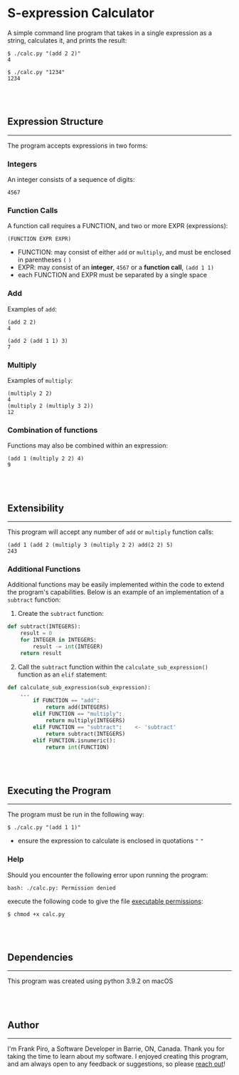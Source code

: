 # S-expression Calculator
A simple command line program that takes in a single expression as a string, calculates it, and prints the result:

```
$ ./calc.py "(add 2 2)"
4

$ ./calc.py "1234"
1234
```
</br></br>
## Expression Structure
---
The program accepts expressions in two forms:
### Integers
An integer consists of a sequence of digits:
```
4567
```

### Function Calls
A function call requires a FUNCTION, and two or more EXPR (expressions):
```
(FUNCTION EXPR EXPR)
```
- FUNCTION: may consist of either `add` or `multiply`, and must be enclosed in parentheses `(` `)`
- EXPR: may consist of an **integer**, `4567` or a **function call**, `(add 1 1)` 
- each FUNCTION and EXPR must be separated by a single space

### Add
Examples of `add`:
```
(add 2 2)
4

(add 2 (add 1 1) 3)
7
```

### Multiply
Examples of `multiply`:
```
(multiply 2 2)
4
(multiply 2 (multiply 3 2))
12
```

### Combination of functions
Functions may also be combined within an expression:
```
(add 1 (multiply 2 2) 4)
9  
```
</br></br>
## Extensibility
---
This program will accept any number of `add` or `multiply` function calls:
```
(add 1 (add 2 (multiply 3 (multiply 2 2) add(2 2) 5)
243
```

### Additional Functions
Additional functions may be easily implemented within the code to extend the program's capabilities.
Below is an example of an implementation of a `subtract` function:

1. Create the `subtract` function:
```python
def subtract(INTEGERS):
    result = 0
    for INTEGER in INTEGERS:
        result -= int(INTEGER)
    return result
```

2. Call the `subtract` function within the `calculate_sub_expression()` function as an `elif` statement:
```python
def calculate_sub_expression(sub_expression):
    ...
        if FUNCTION == "add":
            return add(INTEGERS)
        elif FUNCTION == "multiply":
            return multiply(INTEGERS)
        elif FUNCTION == "subtract":    <- 'subtract' 
            return subtract(INTEGERS)
        elif FUNCTION.isnumeric():
            return int(FUNCTION)
```

</br></br>
## Executing the Program
---
The program must be run in the following way:
```
$ ./calc.py "(add 1 1)"
```
- ensure the expression to calculate is enclosed in quotations `"` `"` 

### Help
Should you encounter the following error upon running the program:
```
bash: ./calc.py: Permission denied
```
execute the following code to give the file [executable permissions](https://linuxpip.org/chmod-x-explained-everything-you-need-to-know/):
```
$ chmod +x calc.py
```
</br></br>
## Dependencies
---
This program was created using python 3.9.2 on macOS

</br></br>
## Author
---
I'm Frank Piro, a Software Developer in Barrie, ON, Canada. Thank you for taking the time to learn about my software. I enjoyed creating this program, and am always open to any feedback or suggestions, so please [reach out](mailto:frank.piro@gmail.com)!

